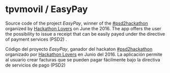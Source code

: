 # tpvmovil / EasyPay

Source code of the project *EasyPay*, winner of the [#psd2hackathon](https://twitter.com/hashtag/psd2hackathon?src=hash) organized by [Hackathon Lovers](https://twitter.com/HackathonLovers) on June the 2016. The app offers the user the possibility to issue a receipt that can be easily payed under the directive of payment services (PSD2) .


Código del proyecto *EasyPay*, ganador del hackaton [#psd2hackathon](https://twitter.com/hashtag/psd2hackathon?src=hash) organizado por [Hackathon Lovers](https://twitter.com/HackathonLovers) en Junio del 2016. La aplicación permite al usuario crear facturas que se pueden pagar fácilmente bajo la directiva de servicios de pago (PSD2)

